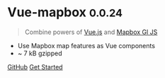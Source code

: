 # Vue-mapbox <small>0.0.24</small>

> Combine powers of [Vue.js](https://vuejs.org/) and [Mapbox Gl JS](https://mapbox.com/mapbox-gl-js)

- Use Mapbox map features as Vue components
- ~ 7 kB gzipped

[GitHub](https://github.com/soal/vue-mapbox)
[Get Started](#Vue-mapbox)
